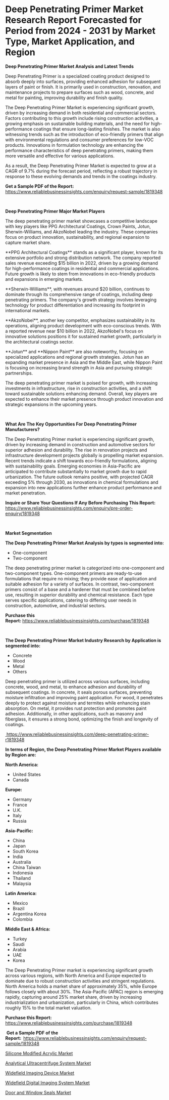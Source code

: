 <p><h1>Deep Penetrating Primer Market Research Report Forecasted for Period from 2024 -  2031 by Market Type, Market Application, and Region</h1></p><p><strong>Deep Penetrating Primer Market Analysis and Latest Trends</strong></p>
<p><p>Deep Penetrating Primer is a specialized coating product designed to absorb deeply into surfaces, providing enhanced adhesion for subsequent layers of paint or finish. It is primarily used in construction, renovation, and maintenance projects to prepare surfaces such as wood, concrete, and metal for painting, improving durability and finish quality.</p><p>The Deep Penetrating Primer Market is experiencing significant growth, driven by increasing demand in both residential and commercial sectors. Factors contributing to this growth include rising construction activities, a growing emphasis on sustainable building materials, and the need for high-performance coatings that ensure long-lasting finishes. The market is also witnessing trends such as the introduction of eco-friendly primers that align with environmental regulations and consumer preferences for low-VOC products. Innovations in formulation technology are enhancing the performance characteristics of deep penetrating primers, making them more versatile and effective for various applications. </p><p>As a result, the Deep Penetrating Primer Market is expected to grow at a CAGR of 9.7% during the forecast period, reflecting a robust trajectory in response to these evolving demands and trends in the coatings industry.</p></p>
<p><strong>Get a Sample PDF of the Report:&nbsp;</strong> <a href="https://www.reliablebusinessinsights.com/enquiry/request-sample/1819348?utm_campaign=1109&utm_medium=2&utm_source=Github&utm_content=ia&utm_term=10112024&utm_id=deep-penetrating-primer">https://www.reliablebusinessinsights.com/enquiry/request-sample/1819348</a></p>
<p>&nbsp;</p>
<p><strong>Deep Penetrating Primer Major Market Players</strong></p>
<p><p>The deep penetrating primer market showcases a competitive landscape with key players like PPG Architectural Coatings, Crown Paints, Jotun, Sherwin-Williams, and AkzoNobel leading the industry. These companies focus on product innovation, sustainability, and regional expansion to capture market share.</p><p>**PPG Architectural Coatings** stands as a significant player, known for its extensive portfolio and strong distribution network. The company reported sales revenue exceeding $15 billion in 2022, driven by a growing demand for high-performance coatings in residential and commercial applications. Future growth is likely to stem from innovations in eco-friendly products and expansions in emerging markets.</p><p>**Sherwin-Williams**, with revenues around $20 billion, continues to dominate through its comprehensive range of coatings, including deep penetrating primers. The company's growth strategy involves leveraging technology for product differentiation and increasing its footprint in international markets.</p><p>**AkzoNobel**, another key competitor, emphasizes sustainability in its operations, aligning product development with eco-conscious trends. With a reported revenue near $10 billion in 2022, AkzoNobel's focus on innovative solutions positions it for sustained market growth, particularly in the architectural coatings sector.</p><p>**Jotun** and **Nippon Paint** are also noteworthy, focusing on specialized applications and regional growth strategies. Jotun has an expanding market presence in Asia and the Middle East, while Nippon Paint is focusing on increasing brand strength in Asia and pursuing strategic partnerships.</p><p>The deep penetrating primer market is poised for growth, with increasing investments in infrastructure, rise in construction activities, and a shift toward sustainable solutions enhancing demand. Overall, key players are expected to enhance their market presence through product innovation and strategic expansions in the upcoming years.</p></p>
<p>&nbsp;</p>
<p><strong>What Are The Key Opportunities For Deep Penetrating Primer Manufacturers?</strong></p>
<p><p>The Deep Penetrating Primer market is experiencing significant growth, driven by increasing demand in construction and automotive sectors for superior adhesion and durability. The rise in renovation projects and infrastructure development projects globally is propelling market expansion. Recent trends indicate a shift towards eco-friendly formulations, aligning with sustainability goals. Emerging economies in Asia-Pacific are anticipated to contribute substantially to market growth due to rapid urbanization. The future outlook remains positive, with projected CAGR exceeding 5% through 2030, as innovations in chemical formulations and expansion into new applications further enhance product performance and market penetration.</p></p>
<p><strong>Inquire or Share Your Questions If Any Before Purchasing This Report:</strong> <a href="https://www.reliablebusinessinsights.com/enquiry/pre-order-enquiry/1819348?utm_campaign=1109&utm_medium=2&utm_source=Github&utm_content=ia&utm_term=10112024&utm_id=deep-penetrating-primer">https://www.reliablebusinessinsights.com/enquiry/pre-order-enquiry/1819348</a></p>
<p>&nbsp;</p>
<p><strong>Market Segmentation</strong></p>
<p><strong>The Deep Penetrating Primer Market Analysis by types is segmented into:</strong></p>
<p><ul><li>One-component</li><li>Two-component</li></ul></p>
<p><p>The deep penetrating primer market is categorized into one-component and two-component types. One-component primers are ready-to-use formulations that require no mixing; they provide ease of application and suitable adhesion for a variety of surfaces. In contrast, two-component primers consist of a base and a hardener that must be combined before use, resulting in superior durability and chemical resistance. Each type serves specific applications, catering to differing user needs in construction, automotive, and industrial sectors.</p></p>
<p><strong>Purchase this Report:&nbsp;</strong><a href="https://www.reliablebusinessinsights.com/purchase/1819348?utm_campaign=1109&utm_medium=2&utm_source=Github&utm_content=ia&utm_term=10112024&utm_id=deep-penetrating-primer">https://www.reliablebusinessinsights.com/purchase/1819348</a></p>
<p>&nbsp;</p>
<p><strong>The Deep Penetrating Primer Market Industry Research by Application is segmented into:</strong></p>
<p><ul><li>Concrete</li><li>Wood</li><li>Metal</li><li>Others</li></ul></p>
<p><p>Deep penetrating primer is utilized across various surfaces, including concrete, wood, and metal, to enhance adhesion and durability of subsequent coatings. In concrete, it seals porous surfaces, preventing moisture infiltration and improving paint application. For wood, it penetrates deeply to protect against moisture and termites while enhancing stain absorption. On metal, it provides rust protection and promotes paint adhesion. Additionally, in other applications, such as masonry and fiberglass, it ensures a strong bond, optimizing the finish and longevity of coatings.</p></p>
<p><a href="https://www.reliablebusinessinsights.com/deep-penetrating-primer-r1819348?utm_campaign=1109&utm_medium=2&utm_source=Github&utm_content=ia&utm_term=10112024&utm_id=deep-penetrating-primer">&nbsp;https://www.reliablebusinessinsights.com/deep-penetrating-primer-r1819348</a></p>
<p><strong>In terms of Region, the Deep Penetrating Primer Market Players available by Region are:</strong></p>
<p>
    <p> <strong> North America: </strong>
        <ul>
            <li>United States</li>
            <li>Canada</li>
        </ul>
        </p> 
    <p> <strong> Europe: </strong>
        <ul>
            <li>Germany</li>
            <li>France</li>
            <li>U.K.</li>
            <li>Italy</li>
            <li>Russia</li>
        </ul>
        </p> 
    <p> <strong> Asia-Pacific: </strong>
        <ul>
            <li>China</li>
            <li>Japan</li>
            <li>South Korea</li>
            <li>India</li>
            <li>Australia</li>
            <li>China Taiwan</li>
            <li>Indonesia</li>
            <li>Thailand</li>
            <li>Malaysia</li>
        </ul>
        </p> 
    <p> <strong> Latin America: </strong>
        <ul>
            <li>Mexico</li>
            <li>Brazil</li>
            <li>Argentina Korea</li>
            <li>Colombia</li>
        </ul>
        </p> 
    <p> <strong> Middle East & Africa: </strong>
        <ul>
            <li>Turkey</li>
            <li>Saudi</li>
            <li>Arabia</li>
            <li>UAE</li>
            <li>Korea</li>
        </ul>
    </p>
    </p>
<p><p>The Deep Penetrating Primer market is experiencing significant growth across various regions, with North America and Europe expected to dominate due to robust construction activities and stringent regulations. North America holds a market share of approximately 35%, while Europe follows closely with about 30%. The Asia-Pacific (APAC) region is emerging rapidly, capturing around 25% market share, driven by increasing industrialization and urbanization, particularly in China, which contributes roughly 15% to the total market valuation.</p></p>
<p><strong>Purchase this Report: </strong><a href="https://www.reliablebusinessinsights.com/purchase/1819348?utm_campaign=1109&utm_medium=2&utm_source=Github&utm_content=ia&utm_term=10112024&utm_id=deep-penetrating-primer">https://www.reliablebusinessinsights.com/purchase/1819348</a></p>
<p>&nbsp;<strong>Get a Sample PDF of the Report:&nbsp;&nbsp;</strong><a href="https://www.reliablebusinessinsights.com/enquiry/request-sample/1819348?utm_campaign=1109&utm_medium=2&utm_source=Github&utm_content=ia&utm_term=10112024&utm_id=deep-penetrating-primer">https://www.reliablebusinessinsights.com/enquiry/request-sample/1819348</a></p>
<p><strong></strong></p>
<p><p><a href="https://github.com/josqmxrouth/Market-Research-Report-List-1/blob/main/silicone-modified-acrylic-market.md?utm_campaign=1109&utm_medium=2&utm_source=Github&utm_content=ia&utm_term=10112024&utm_id=deep-penetrating-primer">Silicone Modified Acrylic Market</a></p><p><a href="https://www.linkedin.com/pulse/unveiling-market-trends-global-analytical-ultracentrifuge-tiaxe?utm_campaign=1109&utm_medium=2&utm_source=Github&utm_content=ia&utm_term=10112024&utm_id=deep-penetrating-primer">Analytical Ultracentrifuge System Market</a></p><p><a href="https://issuu.com/reportprime-2/docs/widefield-imaging-device-market-siz_10112e7e1ec087?utm_campaign=1109&utm_medium=2&utm_source=Github&utm_content=ia&utm_term=10112024&utm_id=deep-penetrating-primer">Widefield Imaging Device Market</a></p><p><a href="https://issuu.com/reportprime-2/docs/widefield-digital-imaging-system-ma_71fa869d2d8a01?utm_campaign=1109&utm_medium=2&utm_source=Github&utm_content=ia&utm_term=10112024&utm_id=deep-penetrating-primer">Widefield Digital Imaging System Market</a></p><p><a href="https://github.com/seraphinaqist/Market-Research-Report-List-1/blob/main/door-and-window-seals-market.md?utm_campaign=1109&utm_medium=2&utm_source=Github&utm_content=ia&utm_term=10112024&utm_id=deep-penetrating-primer">Door and Window Seals Market</a></p></p>